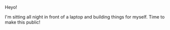 Heyo!

I'm sitting all night in front of a laptop and building things for myself. Time to make this public!
